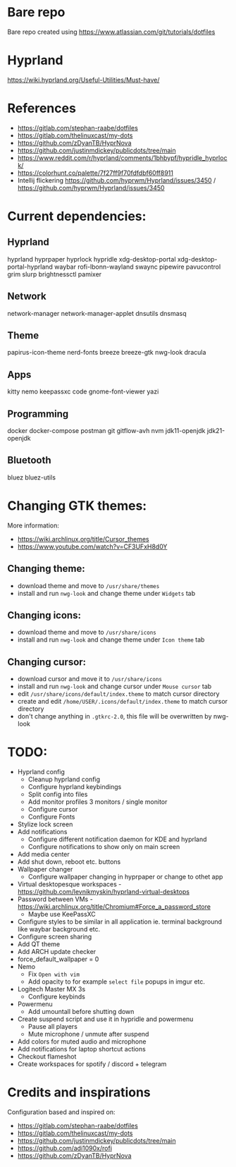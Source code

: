 # Bare repo
Bare repo created using https://www.atlassian.com/git/tutorials/dotfiles

# Hyprland
https://wiki.hyprland.org/Useful-Utilities/Must-have/

# References
* https://gitlab.com/stephan-raabe/dotfiles
* https://gitlab.com/thelinuxcast/my-dots
* https://github.com/zDyanTB/HyprNova
* https://github.com/justinmdickey/publicdots/tree/main
* https://www.reddit.com/r/hyprland/comments/1bhbypf/hypridle_hyprlock/
* https://colorhunt.co/palette/7f27ff9f70fdfdbf60ff8911
* Intellij flickering https://github.com/hyprwm/Hyprland/issues/3450 / https://github.com/hyprwm/Hyprland/issues/3450

# Current dependencies:

## Hyprland
hyprland hyprpaper hyprlock hypridle xdg-desktop-portal xdg-desktop-portal-hyprland waybar rofi-lbonn-wayland swaync pipewire pavucontrol grim slurp brightnessctl pamixer

## Network
network-manager network-manager-applet dnsutils dnsmasq

## Theme
papirus-icon-theme nerd-fonts breeze breeze-gtk nwg-look dracula

## Apps
kitty nemo keepassxc code gnome-font-viewer yazi

## Programming
docker docker-compose postman git gitflow-avh nvm jdk11-openjdk jdk21-openjdk

## Bluetooth
bluez bluez-utils

# Changing GTK themes:
More information:
* https://wiki.archlinux.org/title/Cursor_themes 
* https://www.youtube.com/watch?v=CF3UFxH8d0Y

## Changing theme:
* download theme and move to `/usr/share/themes`
* install and run `nwg-look` and change theme under `Widgets` tab

## Changing icons:
* download theme and move to `/usr/share/icons`
* install and run `nwg-look` and change theme under `Icon theme` tab

## Changing cursor:
* download cursor and move it to `/usr/share/icons`
* install and run `nwg-look` and change cursor under `Mouse cursor` tab
* edit `/usr/share/icons/default/index.theme` to match cursor directory
* create and edit `/home/USER/.icons/default/index.theme` to match cursor directory
* don't change anything in `.gtkrc-2.0`, this file will be overwritten by nwg-look

# TODO:
* Hyprland config
    * Cleanup hyprland config
    * Configure hyprland keybindings
    * Split config into files
    * Add monitor profiles 3 monitors / single monitor
    * Configure cursor
    * Configure Fonts
* Stylize lock screen
* Add notifications
    * Configure different notification daemon for KDE and hyprland
    * Configure notifications to show only on main screen
* Add media center
* Add shut down, reboot etc. buttons
* Wallpaper changer
    * Configure wallpaper changing in hyprpaper or change to othet app
* Virtual desktopesque workspaces - https://github.com/levnikmyskin/hyprland-virtual-desktops
* Password between VMs - https://wiki.archlinux.org/title/Chromium#Force_a_password_store
    * Maybe use KeePassXC
* Configure styles to be similar in all application ie. terminal background like waybar background etc.
* Configure screen sharing
* Add QT theme
* Add ARCH update checker
* force_default_wallpaper = 0
* Nemo
    * Fix `Open with vim`
    * Add opacity to for example `select file` popups in imgur etc.
* Logitech Master MX 3s
    * Configure keybinds
* Powermenu
    * Add umountall before shutting down
* Create suspend script and use it in hypridle and powermenu
    * Pause all players
    * Mute microphone / unmute after suspend
* Add colors for muted audio and microphone
* Add notifications for laptop shortcut actions
* Checkout flameshot
* Create workspaces for spotify / discord + telegram

# Credits and inspirations
Configuration based and inspired on:
* https://gitlab.com/stephan-raabe/dotfiles
* https://gitlab.com/thelinuxcast/my-dots
* https://github.com/justinmdickey/publicdots/tree/main
* https://github.com/adi1090x/rofi
* https://github.com/zDyanTB/HyprNova